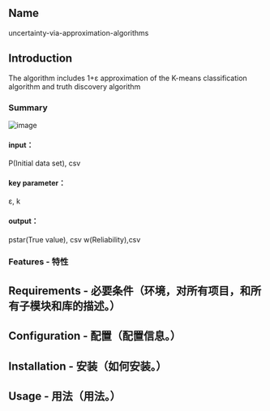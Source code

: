 
## Name
uncertainty-via-approximation-algorithms

## Introduction
The algorithm includes  1+ε approximation of the K-means classification algorithm and  truth discovery algorithm

### Summary
![image](https://github.com/840467121/image/blob/b582764851606655175ad4987d18eeb6be95230c/%E6%B5%81%E7%A8%8Bv3.jpg)
#### input：
P(Initial data set), csv
#### key parameter：
ε, k
#### output：
pstar(True value), csv
w(Reliability),csv

### Features - 特性

## Requirements - 必要条件（环境，对所有项目，和所有子模块和库的描述。）

## Configuration - 配置（配置信息。）

## Installation - 安装（如何安装。）

## Usage - 用法（用法。）
